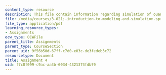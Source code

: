 ```yaml
---
content_type: resource
description: This file contain information regarding simulation of ouantum bound state.
file: /media/courses/3-021j-introduction-to-modeling-and-simulation-spring-2012/f7c8f099c9acaa3b60344321374fdb70_MIT3_021JS12_HW4.pdf
file_type: application/pdf
learning_resource_types:
- Assignments
ocw_type: OCWFile
parent_title: Assignments
parent_type: CourseSection
parent_uid: 9f56b50d-67ff-c7d0-e03c-de3fedeb3c72
resourcetype: Document
title: Assignment 4
uid: f7c8f099-c9ac-aa3b-6034-4321374fdb70
---
```

